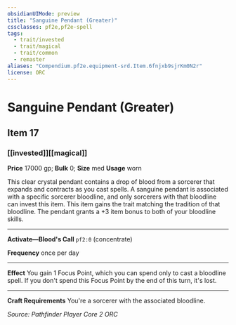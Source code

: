 ```yaml
---
obsidianUIMode: preview
title: "Sanguine Pendant (Greater)"
cssclasses: pf2e,pf2e-spell
tags:
  - trait/invested
  - trait/magical
  - trait/common
  - remaster
aliases: "Compendium.pf2e.equipment-srd.Item.6fnjxb9sjrKm0N2r"
license: ORC
---
```

# Sanguine Pendant (Greater)
## Item 17
### [[invested]][[magical]]


**Price** 17000 gp; 
**Bulk** 0; **Size** med
**Usage** worn

This clear crystal pendant contains a drop of blood from a sorcerer that expands and contracts as you cast spells. A sanguine pendant is associated with a specific sorcerer bloodline, and only sorcerers with that bloodline can invest this item. This item gains the trait matching the tradition of that bloodline. The pendant grants a +3 item bonus to both of your bloodline skills.

* * *

**Activate—Blood's Call** `pf2:0` (concentrate)

**Frequency** once per day

* * *

**Effect** You gain 1 Focus Point, which you can spend only to cast a bloodline spell. If you don't spend this Focus Point by the end of this turn, it's lost.

* * *

**Craft Requirements** You're a sorcerer with the associated bloodline.

*Source: Pathfinder Player Core 2*
*ORC*